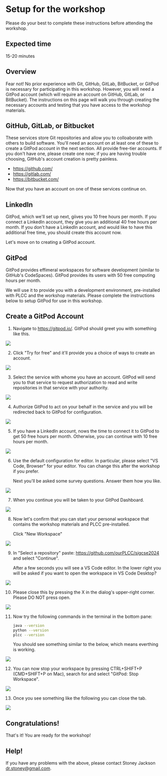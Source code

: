 # Setup for the workshop

Please do your best to complete these instructions before attending
the workshop.

## Expected time

15-20 minutes

## Overview

Fear not! No prior experience with Git, GitHub, GitLab, BitBucket, or
GitPod is necessary for participating in this workshop. However, you
will need a GitPod account (which will require an account on GitHub,
GitLab, or BitBucket). The instructions on this page will walk you
through creating the necessary accounts and testing that you have access
to the workshop materials.

## GitHub, GitLab, or Bitbucket

These services store Git repositories and allow you to colloaborate with
others to build software. You'll need an account on at least one of these
to create a GitPod account in the next section. All provide free-tier accounts.
If you don't have one, please create one now; if you are having trouble
choosing, GitHub's account creation is pretty painless.

* <https://github.com/>
* <https://gitlab.com/>
* <https://bitbucket.com/>

Now that you have an account on one of these services continue on.

## LinkedIn

GitPod, which we'll set up next, giives you 10 free hours per month.
If you connect a LinkedIn account, they give you an additional 40 free
hours per month. If you don't have a LinkedIn account, and would like to
have this additional free time, you should create this account now.

Let's move on to creating a GitPod account.

## GitPod

GitPod provides effimeral workspaces for software development (similar
to GitHub's CodeSpaces). GitPod provides its users with 50 free computing
hours per month.

We will use it to provide you with a development environment, pre-installed
with PLCC and the workshop materials. Please complete the instructions
below to setup GitPod for use in this workshop.

## Create a GitPod Account 

1. Navigate to <https://gitpod.io/>. GitPod should greet you with something
like this.

![](images/01-gitpod-home.jpg)

2. Click "Try for free" and it'll provide you a choice of ways to create
an account.

![](images/02-choose-github.jpg)

3. Select the service with whome you have an account. GitPod will send you to that service to request authorization to read and write repositories in that service with your authority.

![](images/03-authorize.jpg)

4. Authorize GitPod to act on your behalf in the service and you will
be redirected back to GitPod for configuration.

![](images/linkedin.jpg)

5. If you have a LinkedIn account, nows the time to
connect it to GitPod to get 50 free hours per month. Otherwise, you can continue with 10 free hours per
month.

![](images/04-choose-editor.jpg)

6. Use the default configuration for editor. In particular, please
select "VS Code, Browser" for your editor. You can change this after
the workshop if you prefer.

    Next you'll be asked some survey questions. Answer them how you like.

![](images/05-why.jpg)

7. When you continue you will be taken to your GitPod Dashboard.

![](images/06-choose-or-make-workspace.jpg)

8. Now let's confirm that you can start your personal workspace that
contains the workshop materials and PLCC pre-installed.

    Click "New Workspace"

![](images/07-identify-repo.jpg)

9. In "Select a repository" paste: https://github.com/ourPLCC/sigcse2024
    and select "Continue".
    
    After a few seconds you will see a VS Code editor. In the lower right
    you will be asked if you want to open the workspace in VS Code
    Desktop?
    

![](images/08-choose-VS.jpg)

10. Please close this by pressing the X in the dialog's upper-right corner. Please DO NOT press open.

![](images/09-initial-workspace.jpg)

11. Now try the following commands in the terminal in the bottom pane:

    ```bash
    java --version
    python --version
    plcc --version
    ```

    You should see something similar to the below, which means everthing
    is working.

![](images/11-verify-setup-in-bash.jpg)

12. You can now stop your workspace by pressing CTRL+SHIFT+P (CMD+SHIFT+P on Mac), search for and select "GitPod: Stop Workspace".

![](images/12-stop-workspace.png)

13. Once you see something like the following you can close the tab.

![](images/13-stopped.png)

## Congratulations!

That's it! You are ready for the workshop!

## Help!

If you have any problems with the above, please contact Stoney Jackson <dr.stoney@gmail.com>.
